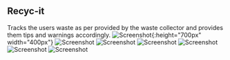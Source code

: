 ## Recyc-it
Tracks the users waste as per provided by the waste collector and provides them tips and warnings accordingly.
![Screenshot](Screenshots/Screenshot1.png){:height="700px" width="400px"}
![Screenshot](Screenshots/Screenshot2.png)
![Screenshot](Screenshots/Screenshot3.png)
![Screenshot](Screenshots/Screenshot4.png)
![Screenshot](Screenshots/Screenshot5.png)
![Screenshot](Screenshots/Screenshot6.png)
![Screenshot](Screenshots/Screenshot7.png)
